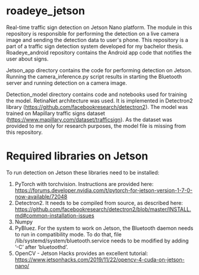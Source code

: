 # roadeye_jetson
Real-time traffic sign detection on Jetson Nano platform. The module in this repository is responsible for performing the detection on a live camera image and sending the detection data to user's phone. This repository is a part of a traffic sign detection system developed for my bachelor thesis. Roadeye_android repository contains the Android app code that notifies the user about signs.

Jetson_app directory contains the code for performing detection on Jetson. Running the camera_inference.py script results in starting the Bluetooth server and running detection on a camera image. 

Detection_model directory contains code and notebooks used for training the model. RetinaNet architecture was used. It is implemented in Detectron2 library (https://github.com/facebookresearch/detectron2). The model was trained on Mapillary traffic signs dataset (https://www.mapillary.com/dataset/trafficsign). As the dataset was provided to me only for research purposes, the model file is missing from this repository.

# Required libraries on Jetson
To run detection on Jetson these libraries need to be installed:
1. PyTorch with torchvision. Instructions are provided here: https://forums.developer.nvidia.com/t/pytorch-for-jetson-version-1-7-0-now-available/72048
2. Detectron2. It needs to be compiled from source, as described here: https://github.com/facebookresearch/detectron2/blob/master/INSTALL.md#common-installation-issues
3. Numpy
4. PyBluez. For the system to work on Jetson, the  Bluetooth  daemon  needs  to  run  in  compatibility  mode. To do that, file /lib/systemd/system/bluetooth.service needs to be modified by adding ’-C’ after ’bluetoothd’.
5. OpenCV - Jetson Hacks provides an excellent tutorial: https://www.jetsonhacks.com/2019/11/22/opencv-4-cuda-on-jetson-nano/

